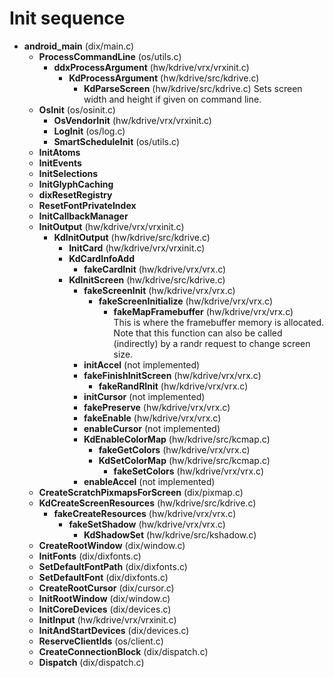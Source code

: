# Init sequence

- **android_main** (dix/main.c)
    - **ProcessCommandLine** (os/utils.c)
        - **ddxProcessArgument** (hw/kdrive/vrx/vrxinit.c)
            - **KdProcessArgument** (hw/kdrive/src/kdrive.c)
                - **KdParseScreen** (hw/kdrive/src/kdrive.c)
		  Sets screen width and height if given on command line.
    - **OsInit** (os/osinit.c)
        - **OsVendorInit** (hw/kdrive/vrx/vrxinit.c)
        - **LogInit** (os/log.c)
        - **SmartScheduleInit** (os/utils.c)
    - **InitAtoms**
    - **InitEvents**
    - **InitSelections**
    - **InitGlyphCaching**
    - **dixResetRegistry**
    - **ResetFontPrivateIndex**
    - **InitCallbackManager**
    - **InitOutput** (hw/kdrive/vrx/vrxinit.c)
        - **KdInitOutput** (hw/kdrive/src/kdrive.c)
            - **InitCard** (hw/kdrive/vrx/vrxinit.c)
             - **KdCardInfoAdd**
                - **fakeCardInit** (hw/kdrive/vrx/vrx.c)
            - **KdInitScreen** (hw/kdrive/src/kdrive.c)
                - **fakeScreenInit** (hw/kdrive/vrx/vrx.c)
                    - **fakeScreenInitialize** (hw/kdrive/vrx/vrx.c)
                        - **fakeMapFramebuffer** (hw/kdrive/vrx/vrx.c)  
                          This is where the framebuffer memory is allocated. Note that this function can also be called (indirectly) by a randr request to change screen size.
                - **initAccel** (not implemented)
                - **fakeFinishInitScreen** (hw/kdrive/vrx/vrx.c)
                    - **fakeRandRInit** (hw/kdrive/vrx/vrx.c)
                - **initCursor** (not implemented)
                - **fakePreserve** (hw/kdrive/vrx/vrx.c)
                - **fakeEnable** (hw/kdrive/vrx/vrx.c)
                - **enableCursor** (not implemented)
                - **KdEnableColorMap** (hw/kdrive/src/kcmap.c)
                    - **fakeGetColors** (hw/kdrive/vrx/vrx.c)
                    - **KdSetColorMap** (hw/kdrive/src/kcmap.c)
                        - **fakeSetColors** (hw/kdrive/vrx/vrx.c)
                - **enableAccel** (not implemented)
    - **CreateScratchPixmapsForScreen** (dix/pixmap.c)
    - **KdCreateScreenResources** (hw/kdrive/src/kdrive.c)
        - **fakeCreateResources** (hw/kdrive/vrx/vrx.c)
            - **fakeSetShadow** (hw/kdrive/vrx/vrx.c)
                - **KdShadowSet** (hw/kdrive/src/kshadow.c)
    - **CreateRootWindow** (dix/window.c)
    - **InitFonts** (dix/dixfonts.c)
    - **SetDefaultFontPath** (dix/dixfonts.c)
    - **SetDefaultFont** (dix/dixfonts.c)
    - **CreateRootCursor** (dix/cursor.c)
    - **InitRootWindow** (dix/window.c)
    - **InitCoreDevices** (dix/devices.c)
    - **InitInput** (hw/kdrive/vrx/vrxinit.c)
    - **InitAndStartDevices** (dix/devices.c)
    - **ReserveClientIds** (os/client.c)
    - **CreateConnectionBlock** (dix/dispatch.c)
    - **Dispatch** (dix/dispatch.c)
